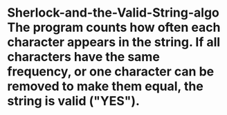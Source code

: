 # Sherlock-and-the-Valid-String-algo The program counts how often each character appears in the string. If all characters have the same frequency, or one character can be removed to make them equal, the string is valid ("YES").
